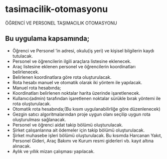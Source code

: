 # tasimacilik-otomasyonu
ÖĞRENCİ VE PERSONEL TAŞIMACILIK OTOMASYONU
## Bu uygulama kapsamında;
* Öğrenci ve Personel ’in adresi, okulu(iş yeri) ve kişisel bilgilerin kaydı tutulacak.
* Personel ve öğrencilerin ilgili araçlara listesine eklenecek.
* Araç listesine eklenen personel ve öğrencilerin koordinatları belirlenecek.
* Belirlenen koordinatlara göre rota oluşturulacak.
* Rota hesabı manuel ve otomatik olarak iki yöntem ile yapılacak.
* Manuel rota hesabında;
* Koordinatları belirlenen noktalar harita üzerinde işaretlenecek.
* Kullanıcı(admin) tarafından işaretlenen noktalar sürükle bırak yöntemi ile rota oluşturulacak.
* Otomatik rota hesabında;(Bu kısım uygulanabilirliğe göre düzenlenecek)
* Gezgin satıcı algoritmalarından proje uygun olanı seçilip uygun rota oluşturulması sağlanacak.
* Personel ve öğrenci aidat takip bölümü oluşturulacak.
* Şirket çalışanlarına ait ödemeler için takip bölümü oluşturulacak.
* Şirket muhasebe işleri bölümü oluşturulacak. Bu kısımda Harcanan Yakıt, Personel Gideri, Araç Bakımı ve Kurum resmi giderleri vb. kayıt altına alınacak.
* Aylık ve yıllık mizan çalışması yapılacak.


 

